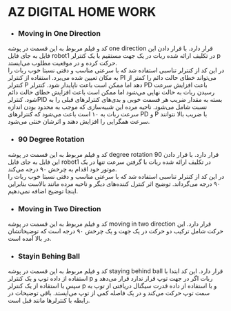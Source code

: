 # AZ DIGITAL HOME WORK

* ### Moving in One Direction
کد و فیلم مربوط به این قسمت در پوشه one direction قرار دارد. با قرار دادن این فایل به جای فایل robot1 در تکلیف ارائه شده ربات در یک جهت مستقیم با یک کنترلر p حرکت کرده و در موقعیت مطلوب می‌ایستد.<br/>
در این کد از کنترلر تناسبی استفاده شد که با سرعتی مناسب و دقتی نسبتا خوب ربات را به مکان تعیین شده می‌برد. استفاده از کنترلر PI می‌تواند خطای حالت دائم را کمتر از کنترلر P دهد اما ممکن است باعث ناپایدار شود. کنترلر PD باعث افزایش سرعت رسیدن ربات به حالت نهایی می‌شود اما ممکن است باعث افزایش خطای حالت دائم شود. کنترلرPID بسته به مقدار ضریب هر قسمت خوبی و بدی‌های کنترلرهای قبلی را به نسبت شامل می‌شود. ناحیه مرده‌ این شبیه‌سازی که موجب به محدود بودن اندازه سرعت ربات به ۱۰ است باعث می‌شود که کنترلر‌های PD و P با ضریب بالا نتوانند سرعت همگرایی را افزایش دهند و اثرشان خنثی می‌شود.<br/>
* ### 90 Degree Rotation
کد و فیلم مربوط به این قسمت در پوشه degree rotation 90 قرار دارد. با قرار دادن این فایل به جای فایل robot1 در تکلیف ارائه شده ربات با گرفتن سرعت تنها در یک موتور خود اقدام به چرخش ۹۰ درجه می‌کند. <br />
در این کد از کنترلر تناسبی استفاده شد که با سرعتی مناسب و دقتی نسبتا خوب ربات را ۹۰ درجه می‌گرداند. توضیح اثر کنترل کننده‌های دیگر و ناحیه مرده مانند بالاست بنابراین اینجا توضیح اضافه نمی‌دهیم.
* ### Moving in Two Direction
کد و فیلم مربوط به این قسمت در پوشه moving in two direction قرار دارد. این حرکت شامل ترکیب دو حرکت در یک جهت  و یک چرخش ۹۰ درجه است که توضیحاتشان در بالا آمده است.
* ### Stayin Behing Ball
کد و فیلم مربوط به این قسمت در پوشه staying behind ball قرار دارد. این کد ابتدا با استفاده از داده توپ و یک کنترلر p ربات اگر در جهت توپ قرار ندارد قرار می‌دهد و سپس با استفاده از یک کنترلر p  و  با استفاده از داده قدرت سیگنال دریافتی از توپ به سمت توپ حرکت می‌کند و در یک فاصله کمی از توپ می‌ایستد. باقی توضیحات در رابطه با کنترلرها مانند قبل است.